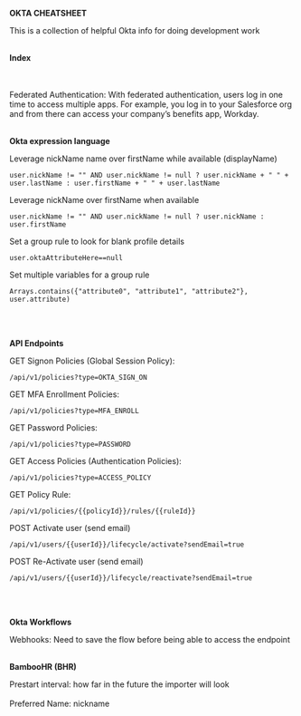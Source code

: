 **OKTA CHEATSHEET**

This is a collection of helpful Okta info for doing development work
<br><br/>

**Index**

<br><br/>
Federated Authentication:
With federated authentication, users log in one time to access multiple apps. For example, you log in to your Salesforce org and from there can access your company’s benefits app, Workday.
<br><br/>

**Okta expression language**

Leverage nickName name over firstName while available (displayName)

```
user.nickName != "" AND user.nickName != null ? user.nickName + " " + user.lastName : user.firstName + " " + user.lastName
```

Leverage nickName over firstName when available

```
user.nickName != "" AND user.nickName != null ? user.nickName : user.firstName
```

Set a group rule to look for blank profile details

```
user.oktaAttributeHere==null
```

Set multiple variables for a group rule

```
Arrays.contains({"attribute0", "attribute1", "attribute2"}, user.attribute)
```

<br/><br/>

**API Endpoints**

GET Signon Policies (Global Session Policy):

```
/api/v1/policies?type=OKTA_SIGN_ON
```

GET MFA Enrollment Policies:

```
/api/v1/policies?type=MFA_ENROLL
```

GET Password Policies:

```
/api/v1/policies?type=PASSWORD
```

GET Access Policies (Authentication Policies):

```
/api/v1/policies?type=ACCESS_POLICY
```

GET Policy Rule:

```
/api/v1/policies/{{policyId}}/rules/{{ruleId}}
```

POST Activate user (send email)

```
/api/v1/users/{{userId}}/lifecycle/activate?sendEmail=true
```

POST Re-Activate user (send email)

```
/api/v1/users/{{userId}}/lifecycle/reactivate?sendEmail=true
```

<br/><br/>

**Okta Workflows**

Webhooks: Need to save the flow before being able to access the endpoint
<br/><br/>

**BambooHR (BHR)**

Prestart interval: how far in the future the importer will look
<br><br/>
Preferred Name: nickname
<br><br/>
